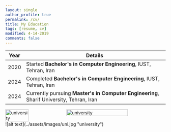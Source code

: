```yaml
---
layout: single
author_profile: true
permalink: /cv/
title: My Education
tags: [resume, cv]
modified: 4-14-2019
comments: false
---
```


<!-- 
|    |    | **Experience**                                                             |
|----|----|-------------------------------------------------------------------------------|
|2018| now| **computer student**, study computer Computer, IUST, Tehran, Iran |
|----|----|-------------------------------------------------------------------------------|
|2005|2018| **Bachelor in Computer** |
|----|------|-------------------------------------------------------------------------------|
-->

<!-- 
|2005|      | **Research Intern**, Microsoft Research, Redmond WA |
|----|------|-------------------------------------------------------------------------------|
|2004|      | **Research Intern**, Microsoft Research, Redmond WA |
-->

| Year  | Details                                                                 |
|-------|-------------------------------------------------------------------------|
| 2020  | Started **Bachelor's in Computer Engineering**, IUST, Tehran, Iran       |
| 2024  | Completed **Bachelor's in Computer Engineering**, IUST, Tehran, Iran     |
| 2024  | Currently pursuing **Master's in Computer Engineering**, Sharif University, Tehran, Iran   |

<!-- Add images side by side -->
<div style="display: flex; justify-content: space-around;">
  <img src="{{ site.url }}/assets/images/iust2.jpg" alt="university" style="width: 38%;"/>
  <img src="{{ site.url }}/assets/images/logo.jpg" alt="university" style="width: 62%;"/>
</div>
![alt text](../assets/images/uni.jpg "university")

<!-- ![alt text](../assets/images/Amirrezauni.jpg "university") -->
